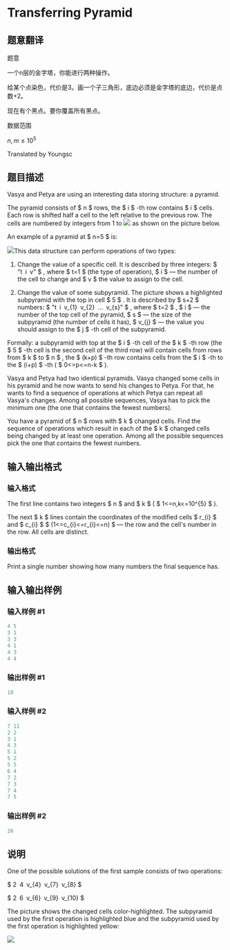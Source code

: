 # Transferring Pyramid

## 题意翻译

题意

一个n层的金字塔，你能进行两种操作。

给某个点染色，代价是3。画一个子三角形，底边必须是金字塔的底边，代价是点数+2。

现在有个黑点。要你覆盖所有黑点。

数据范围

$n,m\le 10^5$

Translated by Youngsc

## 题目描述

Vasya and Petya are using an interesting data storing structure: a pyramid.

The pyramid consists of $ n $ rows, the $ i $ -th row contains $ i $ cells. Each row is shifted half a cell to the left relative to the previous row. The cells are numbered by integers from 1 to ![](https://cdn.luogu.com.cn/upload/vjudge_pic/CF354D/150441d31156a32e0b2da63844d600138a543898.png) as shown on the picture below.

An example of a pyramid at $ n=5 $ is:

![](https://cdn.luogu.com.cn/upload/vjudge_pic/CF354D/d20c874b33ade52ff093fc7598c0d4eb18280657.png)This data structure can perform operations of two types:

1. Change the value of a specific cell. It is described by three integers: $ "t i v" $ , where $ t=1 $ (the type of operation), $ i $ — the number of the cell to change and $ v $ the value to assign to the cell.

2. Change the value of some subpyramid. The picture shows a highlighted subpyramid with the top in cell $ 5 $ . It is described by $ s+2 $ numbers: $ "t i v_{1} v_{2} ... v_{s}" $ , where $ t=2 $ , $ i $ — the number of the top cell of the pyramid, $ s $ — the size of the subpyramid (the number of cells it has), $ v_{j} $ — the value you should assign to the $ j $ -th cell of the subpyramid.

Formally: a subpyramid with top at the $ i $ -th cell of the $ k $ -th row (the $ 5 $ -th cell is the second cell of the third row) will contain cells from rows from $ k $ to $ n $ , the $ (k+p) $ -th row contains cells from the $ i $ -th to the $ (i+p) $ -th ( $ 0<=p<=n-k $ ).

Vasya and Petya had two identical pyramids. Vasya changed some cells in his pyramid and he now wants to send his changes to Petya. For that, he wants to find a sequence of operations at which Petya can repeat all Vasya's changes. Among all possible sequences, Vasya has to pick the minimum one (the one that contains the fewest numbers).

You have a pyramid of $ n $ rows with $ k $ changed cells. Find the sequence of operations which result in each of the $ k $ changed cells being changed by at least one operation. Among all the possible sequences pick the one that contains the fewest numbers.

## 输入输出格式

### 输入格式

The first line contains two integers $ n $ and $ k $ ( $ 1<=n,k<=10^{5} $ ).

The next $ k $ lines contain the coordinates of the modified cells $ r_{i} $ and $ c_{i} $ $ (1<=c_{i}<=r_{i}<=n) $ — the row and the cell's number in the row. All cells are distinct.

### 输出格式

Print a single number showing how many numbers the final sequence has.

## 输入输出样例

### 输入样例 #1

```cpp
4 5
3 1
3 3
4 1
4 3
4 4

```
### 输出样例 #1

```cpp
10

```
### 输入样例 #2

```cpp
7 11
2 2
3 1
4 3
5 1
5 2
5 5
6 4
7 2
7 3
7 4
7 5

```
### 输出样例 #2

```cpp
26

```
## 说明

One of the possible solutions of the first sample consists of two operations:

$ 2 4 v_{4} v_{7} v_{8} $

$ 2 6 v_{6} v_{9} v_{10} $

The picture shows the changed cells color-highlighted. The subpyramid used by the first operation is highlighted blue and the subpyramid used by the first operation is highlighted yellow:

![](https://cdn.luogu.com.cn/upload/vjudge_pic/CF354D/4b5b4aed53f70cd9b14e30579dbc963af8a3158b.png)

